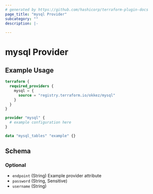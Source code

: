 ```yaml
---
# generated by https://github.com/hashicorp/terraform-plugin-docs
page_title: "mysql Provider"
subcategory: ""
description: |-
  
---
```


# mysql Provider



## Example Usage

```terraform
terraform {
  required_providers {
    mysql = {
      source = "registry.terraform.io/okkez/mysql"
    }
  }
}

provider "mysql" {
  # example configuration here
}

data "mysql_tables" "example" {}
```

<!-- schema generated by tfplugindocs -->
## Schema

### Optional

- `endpoint` (String) Example provider attribute
- `password` (String, Sensitive)
- `username` (String)
